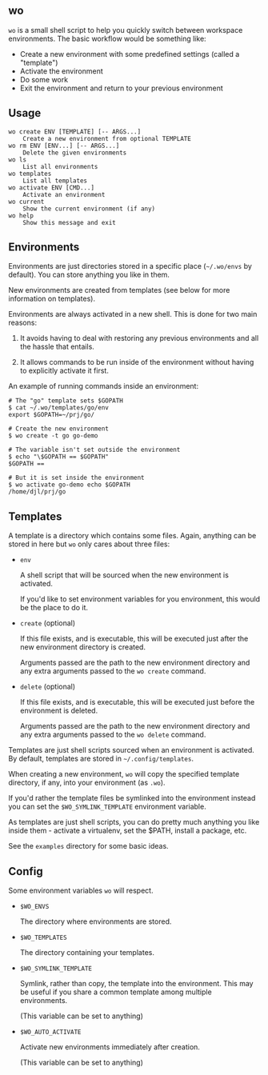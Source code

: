 wo
--

`wo` is a small shell script to help you quickly switch between
workspace environments. The basic workflow would be something like:

* Create a new environment with some predefined settings (called a "template")
* Activate the environment
* Do some work
* Exit the environment and return to your previous environment


## Usage

    wo create ENV [TEMPLATE] [-- ARGS...]
        Create a new environment from optional TEMPLATE
    wo rm ENV [ENV...] [-- ARGS...]
        Delete the given environments
    wo ls
        List all environments
    wo templates
        List all templates
    wo activate ENV [CMD...]
        Activate an environment
    wo current
        Show the current environment (if any)
    wo help
        Show this message and exit


## Environments

Environments are just directories stored in a specific place
(`~/.wo/envs` by default). You can store anything you like in them.

New environments are created from templates (see below for more
information on templates).

Environments are always activated in a new shell. This is done for two
main reasons:

1. It avoids having to deal with restoring any previous environments
   and all the hassle that entails.

2. It allows commands to be run inside of the environment without
   having to explicitly activate it first.

An example of running commands inside an environment:

    # The "go" template sets $GOPATH
    $ cat ~/.wo/templates/go/env
    export $GOPATH=~/prj/go/
    
    # Create the new environment
    $ wo create -t go go-demo
    
    # The variable isn't set outside the environment
    $ echo "\$GOPATH == $GOPATH"
    $GOPATH == 
    
    # But it is set inside the environment
    $ wo activate go-demo echo $GOPATH
    /home/djl/prj/go


## Templates

A template is a directory which contains some files. Again, anything
can be stored in here but `wo` only cares about three files:

* `env`

  A shell script that will be sourced when the new environment
  is activated.

  If you'd like to set environment variables for you environment, this
  would be the place to do it.

* `create` (optional)

  If this file exists, and is executable, this will be executed just
  after the new environment directory is created.

  Arguments passed are the path to the new environment directory and
  any extra arguments passed to the `wo create` command.

* `delete` (optional)

  If this file exists, and is executable, this will be executed just
  before the environment is deleted.

  Arguments passed are the path to the new environment directory and
  any extra arguments passed to the `wo delete` command.


Templates are just shell scripts sourced when an environment is
activated. By default, templates are stored in `~/.config/templates`.

When creating a new environment, `wo` will copy the specified
template directory, if any, into your environment (as `.wo`).

If you'd rather the template files be symlinked into the environment
instead you can set the `$WO_SYMLINK_TEMPLATE` environment variable.

As templates are just shell scripts, you can do pretty much anything
you like inside them - activate a virtualenv, set the $PATH, install a
package, etc.

See the `examples` directory for some basic ideas.


## Config

Some environment variables `wo` will respect.


* `$WO_ENVS`

  The directory where environments are stored.

* `$WO_TEMPLATES`

  The directory containing your templates.

* `$WO_SYMLINK_TEMPLATE`

  Symlink, rather than copy, the template into the environment.
  This may be useful if you share a common template among multiple
  environments.

  (This variable can be set to anything)

* `$WO_AUTO_ACTIVATE`

  Activate new environments immediately after creation.

  (This variable can be set to anything)
